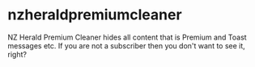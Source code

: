 # nzheraldpremiumcleaner
NZ Herald Premium Cleaner hides all content that is Premium and Toast messages etc.  If you are not a subscriber then you don't want to see it, right?
